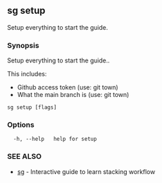 ## sg setup

Setup everything to start the guide.

### Synopsis

Setup everything to start the guide..

This includes:

- Github access token (use: git town)
- What the main branch is (use: git town)

```
sg setup [flags]
```

### Options

```
  -h, --help   help for setup
```

### SEE ALSO

- [sg](sg.md)  - Interactive guide to learn stacking workflow
